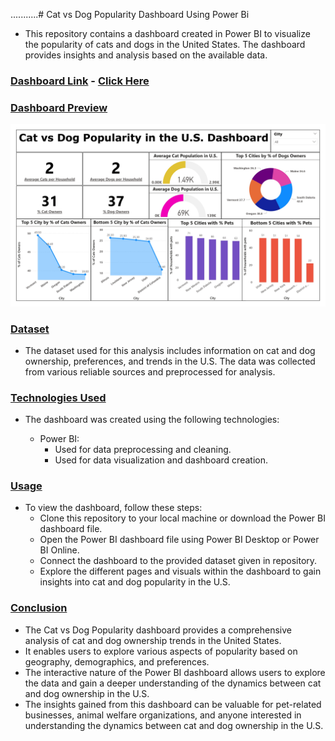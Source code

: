 ...........# Cat vs Dog Popularity Dashboard Using Power Bi

- This repository contains a dashboard created in Power BI to visualize the popularity of cats and dogs in the United States. The dashboard provides insights and analysis based on the available data.

### <ins>Dashboard Link</ins> - [Click Here](https://app.powerbi.com/view?r=eyJrIjoiYmM4MTM0YWItMTJlYS00ODBiLWFhZmUtMTJjYTMyYzJmNjg1IiwidCI6ImRmODY3OWNkLWE4MGUtNDVkOC05OWFjLWM4M2VkN2ZmOTVhMCJ9)

### <ins> Dashboard Preview</ins>
![Dashboard](https://github.com/ajitmane36/Cat-vs-Dog-Popularity-Dashboard-Using-Power-Bi/blob/03756e186c2263e3b0987f66e9ab79b92629730b/Cat_vs_Dog_Population_Dashboard.jpg)

### <ins> Dataset <ins>
- The dataset used for this analysis includes information on cat and dog ownership, preferences, and trends in the U.S. The data was collected from various reliable sources and preprocessed for analysis.

### <ins> Technologies Used <ins>
- The dashboard was created using the following technologies:

  - Power BI:
    - Used for data preprocessing and cleaning.
    - Used for data visualization and dashboard creation.

### <ins> Usage <ins>
- To view the dashboard, follow these steps:
  - Clone this repository to your local machine or download the Power BI dashboard file.
  - Open the Power BI dashboard file using Power BI Desktop or Power BI Online.
  - Connect the dashboard to the provided dataset given in repository.
  - Explore the different pages and visuals within the dashboard to gain insights into cat and dog popularity in the U.S.

### <ins> Conclusion <ins>
- The Cat vs Dog Popularity dashboard provides a comprehensive analysis of cat and dog ownership trends in the United States.
- It enables users to explore various aspects of popularity based on geography, demographics, and preferences.
- The interactive nature of the Power BI dashboard allows users to explore the data and gain a deeper understanding of the dynamics between cat and dog ownership in the U.S.
- The insights gained from this dashboard can be valuable for pet-related businesses, animal welfare organizations, and anyone interested in understanding the dynamics between cat and dog ownership in the U.S.
